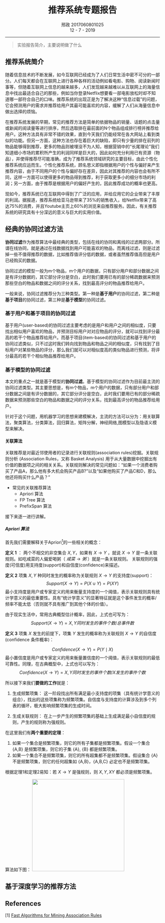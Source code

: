 <h1 style="text-align: center"> 推荐系统专题报告 </h1>
<div style="text-align: center"><middle>邢政     2017060801025</middle></div>
<div style="text-align: center"><middle>12 - 7 - 2019</middle></div>

___

>实验报告简介，主要说明做了什么


## 推荐系统简介

随着信息技术的不断发展，如今互联网已经成为了人们日常生活中密不可分的一部分。人们每天都会在互联网上进行各种各样的活动例如看电影、购物、阅读新闻时事等，但随着互联网上信息的越来越多，人们发现越来越难以从互联网上的海量信息中找出最适合自己的那些，例如当你登录Netflix想要看一部电影放松时却不知道哪一部符合自己的口味。推荐系统的出现正是为了解决这种“信息过载”的问题，它会预测用户的需求并推荐给用户其最可能喜欢的内容，缓解了人们从海量信息中做出选择的烦恼。

在推荐系统发展的早期，常见的推荐方法是简单的依据物品的销量、话题的点击量或新闻的阅读量等进行排序，然后选取排在最前面的N个物品组成排行榜并推荐给用户。这种方法具有非常不错的效果，直到今天我们仍能经常在各大网站上看到类似的功能。但另一方面，这种方法也存在着巨大的缺陷，即只有少量的排在前列的物品能够得到推荐，更多的物品则被埋没不为人知，根据营销中的“长尾理论”我们知道细小市场的累积所产生的利润同样是巨大的，因此如何充分利用已有资源（物品），并使得推荐尽可能准确，成为了推荐系统领域研究的主要目标，由此个性化推荐系统应运而生。个性化推荐系统，顾名思义即指根据用户的个性与偏好来产生推荐内容，由于不同用户的个性与偏好存在差异，因此对其推荐的内容也会有所不同，这样一方面可以使得更多的物品得到推荐，利于获取更多小的细分市场的利润；另一方面，由于推荐是根据用户的偏好产生的，因此推荐成功的概率也更高。

现如今，推荐系统已在互联网中得到了广泛的应用，并给应用它的企业带来了丰厚的利润。据报道，推荐系统给亚马逊带来了35%的销售收入，给Netflix带来了高达75%的消费，并且Youtube主页上60%的浏览来自推荐服务。因此，有关推荐系统的研究具有十分深远的意义与巨大的实用价值。


## 经典的协同过滤方法

**协同过滤**作为推荐算法中最经典的类型，包括在线的协同和离线的过滤两部分。所谓在线协同，就是通过在线数据找到用户可能喜欢的物品，而离线过滤，则是过滤掉一些不值得推荐的数据，比如推荐值评分低的数据，或者虽然推荐值高但是用户已经购买的数据。

协同过滤的模型一般为m个物品，m个用户的数据，只有部分用户和部分数据之间是有评分数据的，其它部分评分是空白，此时我们要用已有的部分稀疏数据来预测那些空白的物品和数据之间的评分关系，找到最高评分的物品推荐给用户。

一般来说，协同过滤推荐分为三种类型。第一种是**基于用户**的协同过滤，第二种是**基于项目**的协同过滤，第三种是**基于模型**的协同过滤。

### 基于用户和基于项目的协同过滤

基于用户(user-based)的协同过滤主要考虑的是用户和用户之间的相似度，只要找出相似用户喜欢的物品，并预测目标用户对对应物品的评分，就可以找到评分最高的若干个物品推荐给用户。而基于项目(item-based)的协同过滤和基于用户的协同过滤类似，只不过这时我们转向找到物品和物品之间的相似度，只有找到了目标用户对某些物品的评分，那么我们就可以对相似度高的类似物品进行预测，将评分最高的若干个相似物品推荐给用户。

### 基于模型的协同过滤

本文的重点之一就是基于模型的**协同过滤**。基于模型的协同过滤作为目前最主流的协同过滤类型。其主要思想是，有m个物品，m个用户的数据，只有部分用户和部分数据之间是有评分数据的，其它部分评分是空白，此时我们要用已有的部分稀疏数据来预测那些空白的物品和数据之间的评分关系，找到最高评分的物品推荐给用户。

针对于这个问题，用机器学习的思想来建模解决，主流的方法可以分为：用关联算法，聚类算法，分类算法，回归算法，矩阵分解，神经网络,图模型以及隐语义模型来解决。

#### 关联算法
关联推荐是对最近邻使用者的记录进行关联规则(association rules)挖掘。关联规则分析 (Association Rules，又称 Basket Analysis) 用于从大量数据中挖掘出有价值的数据项之间的相关关系。关联规则解决的常见问题如：“如果一个消费者购买了产品A，那么他有多大机会购买产品B?”以及“如果他购买了产品C和D，那么他还将购买什么产品？”

- 常见的关联推荐算法
    - Apriori 算法
    - FP Tree 算法
    - PrefixSpan 算法

接下来逐一进行讲解。

##### Apriori 算法

首先我们需要解释关于Apriori[<sup>1</sup>](#Apriori)的一些相关的概念：

**定义 1** ： 两个不相交的非空集合 $X,Y$，如果有 $X \rightarrow Y$ ，就说 $X \rightarrow Y$ 是一条关联规则。如吃咸菜的人偏爱喝粥（ $咸菜 \rightarrow 粥$ ）就是一条关联规则。 关联规则的强度(可信度)用支持度(support)和自信度(confidence)来描述。

**定义 2** 项集 $X,Y$ 种同时发生的概率称为关联规则 $X \rightarrow Y$ 的支持度(support)：
$$
Support(X \rightarrow Y) = P(X \cup Y) = P(XY)
$$最小支持度是用户或专家定义的用来衡量支持度的一个阈值，表示关联规则具有统计学意义的最低重要性。具有“统计学意义”的显著特征就是这个事件发生的概率/频率不能太低（否则就不具有推广到其他个体的价值）。

由于现实生活中，常用古典概型估计概率，因此，上式也可写为：$$
Support(X \rightarrow Y) = X,Y同时发生的事件个数 / 总事件数
$$

**定义 3** 项集 $X$ 发生的前提下，项集 $Y$ 发生的概率称为关联规则 $X \rightarrow Y$ 的自信度(confidence 条件概率)：

$$
Confidence(X \rightarrow Y) = P(Y \mid X)
 $$最小置信度是用户或专家定义的用来衡量置信度的一个阈值，表示关联规则的最低可靠性。同理，在古典概型中，上式也可以写为：$$
 Confidence(X \rightarrow Y) = {X,Y同时发生的事件个数}/{X发生的事件个数}
 $$

 所以接下来我们**要做的工作**就是：
 1. 生成频繁项集：
这一阶段找出所有满足最小支持度的项集（具有统计学意义的组合），找出的这些项集称为频繁项集。自信度与支持度的计算涉及到多个列表的循环，极大影响频繁项集的生成时间。

2. 生成关联规则：
在上一步产生的频繁项集的基础上生成满足最小自信度的规则，产生的规则称为强规则。

在这里我们有**两个重要的定理**：
1. 如果一个集合是频繁项集，则它的所有子集都是频繁项集。假设一个集合 {A,B} 是频繁项集，则它的子集 {A}, {B} 都是频繁项集。
2. 如果一个集合不是频繁项集，则它的所有超集都不是频繁项集。假设集合 {A} 不是频繁项集，则它的任何超集如 {A,B}，{A,B,C} 必定也不是频繁项集。

根据定理1和定理2易知：若 $X \rightarrow Y$ 是强规则，则 $X,Y,XY$ 都必须是频繁项集。

算法如下图：
<img height="300px" src="img/Apriori.jpg"/>




## 基于深度学习的推荐方法




## References

[1] [Fast Algorithms for Mining Association Rules](http://citeseer.ist.psu.edu/viewdoc/download;jsessionid=011922E95979A9A163656A1CC432BE46?doi=10.1.1.100.2474&rep=rep1&type=pdf) <div id="Apriori"></div>





